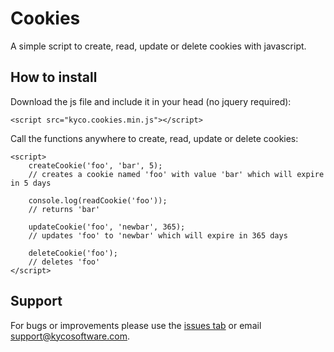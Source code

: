 Cookies
=======

A simple script to create, read, update or delete cookies with javascript.


How to install
--------------

Download the js file and include it in your head (no jquery required):

	<script src="kyco.cookies.min.js"></script>

Call the functions anywhere to create, read, update or delete cookies:

	<script>
		createCookie('foo', 'bar', 5);
		// creates a cookie named 'foo' with value 'bar' which will expire in 5 days
		
		console.log(readCookie('foo'));
		// returns 'bar'

		updateCookie('foo', 'newbar', 365);
		// updates 'foo' to 'newbar' which will expire in 365 days
		
		deleteCookie('foo');
		// deletes 'foo'
	</script>


Support
-------

For bugs or improvements please use the [issues tab](https://github.com/kyco/cookies/issues)
or email [support@kycosoftware.com](mailto:support@kycosoftware.com).
